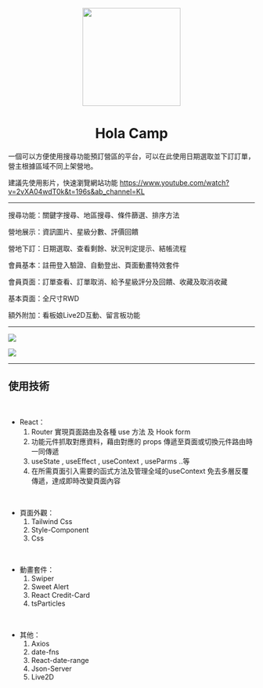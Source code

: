 <p align="center">
  <a href="https://petcity-booking.netlify.app/">
    <img width="200" src="https://i.imgur.com/oMaeaQf.png">
  </a>
</p>

<h1 align="center" style="font-weight: 700">Hola Camp</h1>

一個可以方便使用搜尋功能預訂營區的平台，可以在此使用日期選取並下訂訂單，營主根據區域不同上架營地。

建議先使用影片，快速瀏覽網站功能  <https://www.youtube.com/watch?v=2vXA04wdT0k&t=196s&ab_channel=KL>

----------------

搜尋功能：關鍵字搜尋、地區搜尋、條件篩選、排序方法

營地展示：資訊圖片、星級分數、評價回饋

營地下訂：日期選取、查看剩餘、狀況判定提示、結帳流程

會員基本：註冊登入驗證、自動登出、頁面動畫特效套件

會員頁面：訂單查看、訂單取消、給予星級評分及回饋、收藏及取消收藏

基本頁面：全尺寸RWD

額外附加：看板娘Live2D互動、留言板功能

----------------

<img src="https://i.imgur.com/q7tcqqt.png">



![](https://i.imgur.com/j3ZLR2C.png)


----------------

## 使用技術

<br>

* React：
  1. Router 實現頁面路由及各種 use 方法 及 Hook form
  2. 功能元件抓取對應資料，藉由對應的 props 傳遞至頁面或切換元件路由時一同傳遞
  3. useState , useEffect , useContext , useParms ..等
  4. 在所需頁面引入需要的函式方法及管理全域的useContext 免去多層反覆傳遞，達成即時改變頁面內容
  

<br>

* 頁面外觀：
  1. Tailwind Css
  2. Style-Component
  2. Css

<br>


* 動畫套件：
  1. Swiper
  2. Sweet Alert
  3. React Credit-Card
  4. tsParticles

<br>

* 其他：
  1. Axios
  2. date-fns
  3. React-date-range
  4. Json-Server
  5. Live2D

